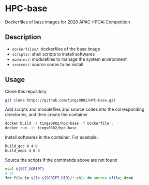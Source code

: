 # HPC-base
Dockerfiles of base images for 2020 APAC HPCAI Competition  

## Description
- `dockerfiles/`: dockerfiles of the base image  
- `scripts/`: shell scripts to install softwares  
- `modules/`: modulefiles to manage the system environment  
- `sources/`: source codes to be install  

## Usage
Clone this repository  
```bash
git clone https://github.com/tings0802/HPC-base.git
```

Add scripts and modulefiles and source codes into the corresponding directories, and then create the container  
```bash
docker build -t tings0802/hpc-base -f Dockerfile .
docker run -it tings0802/hpc-base
```

Install softwares in the container. For example:  
```bash
build_gcc 8 4 0
build_ompi 4 0 3
```

Source the scripts if the commands above are not found  
```bash
eval ${SET_SCRIPT}
# or
for file in $(ls ${SCRIPT_DIR}/*.sh); do source $file; done
```